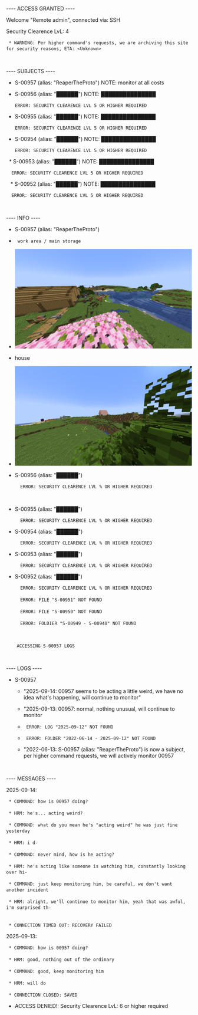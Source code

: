 ---- ACCESS GRANTED ----

Welcome "Remote admin", connected via: SSH

Security Clearence LvL: 4

     * WARNING: Per higher command's requests, we are archiving this site for security reasons, ETA: <Unknown>


‎ 
‎ 
‎ 
‎ 
‎ 
‎ 
‎ 
‎ 
‎ 
‎ 
‎ 
‎ 















---- SUBJECTS ----
* S-00957 (alias: "ReaperTheProto")
     NOTE: monitor at all costs

* S-00956 (alias: "██████")
      NOTE: ███████████████

      ERROR: SECURITY CLEARENCE LVL 5 OR HIGHER REQUIRED

* S-00955 (alias: "██████")
      NOTE: ███████████████

      ERROR: SECURITY CLEARENCE LVL 5 OR HIGHER REQUIRED


* S-00954 (alias: "██████")
      NOTE: ███████████████

      ERROR: SECURITY CLEARENCE LVL 5 OR HIGHER REQUIRED

‎ 
‎ * S-00953 (alias: "██████")
      NOTE: ███████████████

      ERROR: SECURITY CLEARENCE LVL 5 OR HIGHER REQUIRED
‎ 
‎ 
‎ * S-00952 (alias: "██████")
      NOTE: ███████████████

      ERROR: SECURITY CLEARENCE LVL 5 OR HIGHER REQUIRED
‎ 
‎ 
‎ 
‎ 
‎ 


---- INFO ----
* S-00957 (alias: "ReaperTheProto")
*      work area / main storage
*    ![image_workarea.png](2025-09-14_20.36.45.png)

*    house
*    ![image_house.png](2025-09-14_20.51.00.png)


* S-00956 (alias: "██████")

        ERROR: SECURITY CLEARENCE LVL % OR HIGHER REQUIRED
‎ 

* S-00955 (alias: "██████")

        ERROR: SECURITY CLEARENCE LVL % OR HIGHER REQUIRED


* S-00954 (alias: "██████")

        ERROR: SECURITY CLEARENCE LVL % OR HIGHER REQUIRED


* S-00953 (alias: "██████")

        ERROR: SECURITY CLEARENCE LVL % OR HIGHER REQUIRED


* S-00952 (alias: "██████")

        ERROR: SECURITY CLEARENCE LVL % OR HIGHER REQUIRED

        ERROR: FILE "S-00951" NOT FOUND

        ERROR: FILE "S-00950" NOT FOUND

        ERROR: FOLDIER "S-00949 - S-00940" NOT FOUND
‎ 
‎ 
‎ 
‎ 
‎ 
‎ 
‎ 
        
        ACCESSING S-00957 LOGS

‎ 
‎ 
‎ 


---- LOGS ----
* S-00957
  
     * "2025-09-14: 00957 seems to be acting a little weird, we have no idea what's happening, will continue to monitor"

     * "2025-09-13: 00957: normal, nothing unusual, will continue to monitor
 
     *      ERROR: LOG "2025-09-12" NOT FOUND
     *      ERROR: FOLDER "2022-06-14 - 2025-09-12" NOT FOUND

     * "2022-06-13: S-00957 (alias: "ReaperTheProto") is now a subject, per higher command requests, we will actively monitor 00957
 



‎ 
‎ 
‎ 
‎ 
‎ 
‎ 
‎ 
‎ 
‎ 
‎ 


---- MESSAGES ----

2025-09-14: 

     * COMMAND: how is 00957 doing?
     
     * HRM: he's... acting weird?
     
     * COMMAND: what do you mean he's "acting weird" he was just fine yesterday

     * HRM: i d- 
     
     * COMMAND: never mind, how is he acting?
     
     * HRM: he's acting like someone is watching him, constantly looking over hi-
     
     * COMMAND: just keep monitoring him, be careful, we don't want another incident
     
     * HRM: alright, we'll continue to monitor him, yeah that was awful, i'm surprised th-
     

     * CONNECTION TIMED OUT: RECOVERY FAILED


2025-09-13: 

     * COMMAND: how is 00957 doing?
     
     * HRM: good, nothing out of the ordinary
     
     * COMMAND: good, keep monitoring him
     
     * HRM: will do

     * CONNECTION CLOSED: SAVED


* ACCESS DENIED!: Security Clearence LvL: 6 or higher required















